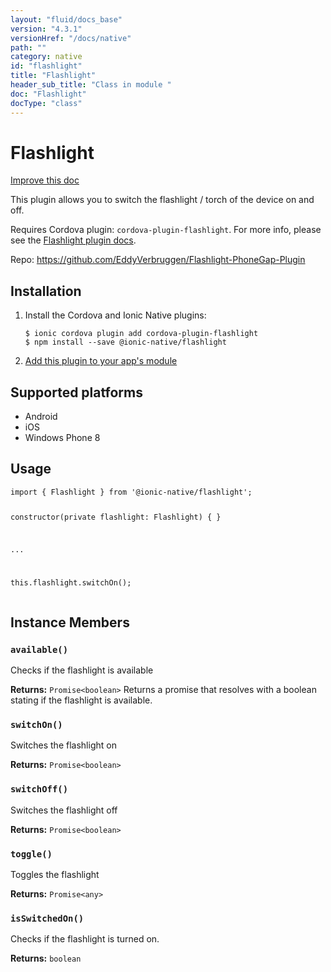 ```yaml
---
layout: "fluid/docs_base"
version: "4.3.1"
versionHref: "/docs/native"
path: ""
category: native
id: "flashlight"
title: "Flashlight"
header_sub_title: "Class in module "
doc: "Flashlight"
docType: "class"
---
```


<h1 class="api-title">Flashlight</h1>

<a class="improve-v2-docs" href="http://github.com/ionic-team/ionic-native/edit/master/src/@ionic-native/plugins/flashlight/index.ts#L1">
  Improve this doc
</a>







<p>This plugin allows you to switch the flashlight / torch of the device on and off.</p>
<p>Requires Cordova plugin: <code>cordova-plugin-flashlight</code>. For more info, please see the <a href="https://github.com/EddyVerbruggen/Flashlight-PhoneGap-Plugin">Flashlight plugin docs</a>.</p>


<p>Repo:
  <a href="https://github.com/EddyVerbruggen/Flashlight-PhoneGap-Plugin">
    https://github.com/EddyVerbruggen/Flashlight-PhoneGap-Plugin
  </a>
</p>


<h2><a class="anchor" name="installation" href="#installation"></a>Installation</h2>
<ol class="installation">
  <li>Install the Cordova and Ionic Native plugins:<br>
    <pre><code class="nohighlight">$ ionic cordova plugin add cordova-plugin-flashlight
$ npm install --save @ionic-native/flashlight
</code></pre>
  </li>
  <li><a href="https://ionicframework.com/docs/native/#Add_Plugins_to_Your_App_Module">Add this plugin to your app's module</a></li>
</ol>



<h2><a class="anchor" name="platforms" href="#platforms"></a>Supported platforms</h2>
<ul>
  <li>Android</li><li>iOS</li><li>Windows Phone 8</li>
</ul>






<h2><a class="anchor" name="usage" href="#usage"></a>Usage</h2>
<pre><code class="lang-typescript">import { Flashlight } from &#39;@ionic-native/flashlight&#39;;

constructor(private flashlight: Flashlight) { }

...

this.flashlight.switchOn();
</code></pre>








<h2><a class="anchor" name="instance-members" href="#instance-members"></a>Instance Members</h2>
<h3><a class="anchor" name="available" href="#available"></a><code>available()</code></h3>


Checks if the flashlight is available


<div class="return-value" markdown="1">
  <i class="icon ion-arrow-return-left"></i>
  <b>Returns:</b> <code>Promise&lt;boolean&gt;</code> Returns a promise that resolves with a boolean stating if the flashlight is available.
</div><h3><a class="anchor" name="switchOn" href="#switchOn"></a><code>switchOn()</code></h3>


Switches the flashlight on


<div class="return-value" markdown="1">
  <i class="icon ion-arrow-return-left"></i>
  <b>Returns:</b> <code>Promise&lt;boolean&gt;</code> 
</div><h3><a class="anchor" name="switchOff" href="#switchOff"></a><code>switchOff()</code></h3>


Switches the flashlight off


<div class="return-value" markdown="1">
  <i class="icon ion-arrow-return-left"></i>
  <b>Returns:</b> <code>Promise&lt;boolean&gt;</code> 
</div><h3><a class="anchor" name="toggle" href="#toggle"></a><code>toggle()</code></h3>


Toggles the flashlight


<div class="return-value" markdown="1">
  <i class="icon ion-arrow-return-left"></i>
  <b>Returns:</b> <code>Promise&lt;any&gt;</code> 
</div><h3><a class="anchor" name="isSwitchedOn" href="#isSwitchedOn"></a><code>isSwitchedOn()</code></h3>




Checks if the flashlight is turned on.


<div class="return-value" markdown="1">
  <i class="icon ion-arrow-return-left"></i>
  <b>Returns:</b> <code>boolean</code> 
</div>





